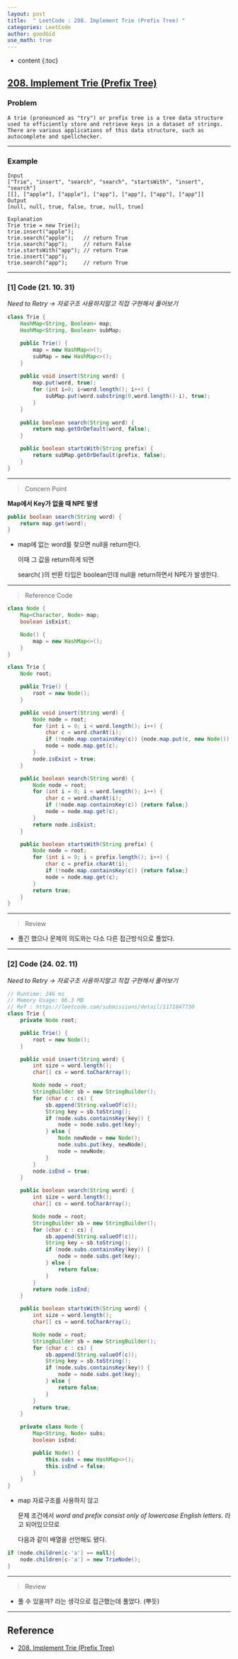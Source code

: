 ```yaml
---
layout: post
title:  " LeetCode : 208. Implement Trie (Prefix Tree) "
categories: LeetCode
author: goodGid
use_math: true
---
```

* content
{:toc}

## [208. Implement Trie (Prefix Tree)](https://leetcode.com/problems/implement-trie-prefix-tree/)

### Problem

```
A trie (pronounced as "try") or prefix tree is a tree data structure used to efficiently store and retrieve keys in a dataset of strings. There are various applications of this data structure, such as autocomplete and spellchecker.
```


---

### Example

```
Input
["Trie", "insert", "search", "search", "startsWith", "insert", "search"]
[[], ["apple"], ["apple"], ["app"], ["app"], ["app"], ["app"]]
Output
[null, null, true, false, true, null, true]

Explanation
Trie trie = new Trie();
trie.insert("apple");
trie.search("apple");   // return True
trie.search("app");     // return False
trie.startsWith("app"); // return True
trie.insert("app");
trie.search("app");     // return True
```

---

### [1] Code (21. 10. 31)

*Need to Retry -> 자료구조 사용하지말고 직접 구현해서 풀어보기*

``` java
class Trie {
    HashMap<String, Boolean> map;
    HashMap<String, Boolean> subMap;

    public Trie() {
        map = new HashMap<>();
        subMap = new HashMap<>();
    }
    
    public void insert(String word) {
        map.put(word, true);
        for (int i=0; i<word.length(); i++) {
            subMap.put(word.substring(0,word.length()-i), true);
        }
    }
    
    public boolean search(String word) {
        return map.getOrDefault(word, false);
    }

    public boolean startsWith(String prefix) {
        return subMap.getOrDefault(prefix, false);
    }
}
```

---

> Concern Point

**Map에서 Key가 없을 때 NPE 발생**

``` java
public boolean search(String word) {
    return map.get(word);
}
```

* map에 없는 word를 찾으면 null을 return한다.

  이때 그 값을 return하게 되면 

  search( )의 반환 타입은 boolean인데 null을 return하면서 NPE가 발생한다.

---

> Reference Code

``` java
class Node {
    Map<Character, Node> map;
    boolean isExist;

    Node() {
        map = new HashMap<>();
    }
}

class Trie {
    Node root;

    public Trie() {
        root = new Node();
    }

    public void insert(String word) {
        Node node = root;
        for (int i = 0; i < word.length(); i++) {
            char c = word.charAt(i);
            if (!node.map.containsKey(c)) {node.map.put(c, new Node());}
            node = node.map.get(c);
        }
        node.isExist = true;
    }

    public boolean search(String word) {
        Node node = root;
        for (int i = 0; i < word.length(); i++) {
            char c = word.charAt(i);
            if (!node.map.containsKey(c)) {return false;}
            node = node.map.get(c);
        }
        return node.isExist;
    }

    public boolean startsWith(String prefix) {
        Node node = root;
        for (int i = 0; i < prefix.length(); i++) {
            char c = prefix.charAt(i);
            if (!node.map.containsKey(c)) {return false;}
            node = node.map.get(c);
        }
        return true;
    }
}
```

---

> Review

* 풀긴 했으나 문제의 의도와는 다소 다른 접근방식으로 풀었다.

---

### [2] Code (24. 02. 11)

*Need to Retry -> 자료구조 사용하지말고 직접 구현해서 풀어보기*

``` java
// Runtime: 246 ms
// Memory Usage: 66.3 MB
// Ref : https://leetcode.com/submissions/detail/1171847730
class Trie {
    private Node root;

    public Trie() {
        root = new Node();
    }

    public void insert(String word) {
        int size = word.length();
        char[] cs = word.toCharArray();

        Node node = root;
        StringBuilder sb = new StringBuilder();
        for (char c : cs) {
            sb.append(String.valueOf(c));
            String key = sb.toString();
            if (node.subs.containsKey(key)) {
                node = node.subs.get(key);
            } else {
                Node newNode = new Node();
                node.subs.put(key, newNode);
                node = newNode;
            }
        }
        node.isEnd = true;
    }

    public boolean search(String word) {
        int size = word.length();
        char[] cs = word.toCharArray();

        Node node = root;
        StringBuilder sb = new StringBuilder();
        for (char c : cs) {
            sb.append(String.valueOf(c));
            String key = sb.toString();
            if (node.subs.containsKey(key)) {
                node = node.subs.get(key);
            } else {
                return false;
            }
        }
        return node.isEnd;
    }

    public boolean startsWith(String word) {
        int size = word.length();
        char[] cs = word.toCharArray();

        Node node = root;
        StringBuilder sb = new StringBuilder();
        for (char c : cs) {
            sb.append(String.valueOf(c));
            String key = sb.toString();
            if (node.subs.containsKey(key)) {
                node = node.subs.get(key);
            } else {
                return false;
            }
        }
        return true;
    }

    private class Node {
        Map<String, Node> subs;
        boolean isEnd;

        public Node() {
            this.subs = new HashMap<>();
            this.isEnd = false;
        }
    }
}
```

* map 자료구조를 사용하지 않고

  문제 조건에서 *word and prefix consist only of lowercase English letters.* 라고 되어있으므로

  다음과 같이 배열을 선언해도 됐다.

``` java
if (node.children[c-'a'] == null){
    node.children[c-'a'] = new TrieNode();
}
```

---

> Review

* 풀 수 있을까? 라는 생각으로 접근했는데 풀었다. (뿌듯)

---

## Reference

* [208. Implement Trie (Prefix Tree)](https://leetcode.com/problems/implement-trie-prefix-tree/)